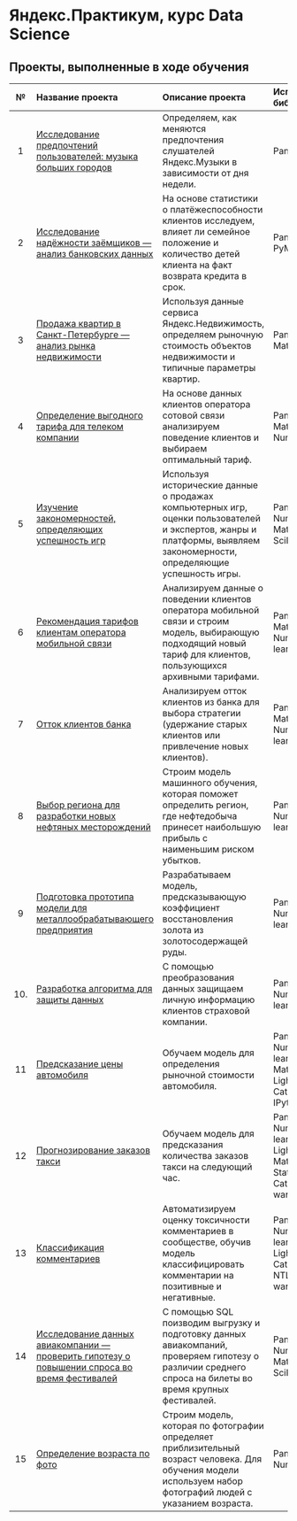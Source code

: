 # Яндекс.Практикум, курс Data Sсience

## Проекты, выполненные в ходе обучения



| **№** | **Название проекта** | **Описание проекта** | **Используемые библиотеки** |
| :-: | :- | :- | :- |
| 1 |[Исследование предпочтений пользователей: музыка больших городов]()| Определяем, как меняются предпочтения слушателей Яндекс.Музыки в зависимости от дня недели. | Pandas|
| 2 |[Исследование надёжности заёмщиков — анализ банковских данных](https://github.com/ket3er/praktikum/tree/master/%D0%9F%D1%80.01%20%D0%9F%D1%80%D0%B5%D0%B4%D0%BE%D0%B1%D1%80%D0%B0%D0%B1%D0%BE%D1%82%D0%BA%D0%B0%20%D0%B4%D0%B0%D0%BD%D0%BD%D1%8B%D1%85)| На основе статистики о платёжеспособности клиентов исследуем, влияет ли семейное положение и количество детей клиента на факт возврата кредита в срок. | Pandas, PyMystem3 |
| 3 |[Продажа квартир в Санкт-Петербурге — анализ рынка недвижимости](https://github.com/ket3er/praktikum/tree/master/%D0%9F%D1%80.02%20%D0%98%D1%81%D1%81%D0%BB%D0%B5%D0%B4%D0%BE%D0%B2%D0%B0%D1%82%D0%B5%D0%BB%D1%8C%D1%81%D0%BA%D0%B8%D0%B9%20%D0%B0%D0%BD%D0%B0%D0%BB%D0%B8%D0%B7%20%D0%B4%D0%B0%D0%BD%D0%BD%D1%8B%D1%85)| Используя данные сервиса Яндекс.Недвижимость, определяем рыночную стоимость объектов недвижимости и типичные параметры квартир. | Pandas, Matplotlib |
| 4 |[Определение выгодного тарифа для телеком компании](https://github.com/ket3er/praktikum/tree/master/%D0%9F%D1%80.03%20%D0%A1%D1%82%D0%B0%D1%82%D0%B8%D1%81%D1%82%D0%B8%D1%87%D0%B5%D1%81%D0%BA%D0%B8%D0%B9%20%D0%B0%D0%BD%D0%B0%D0%BB%D0%B8%D0%B7%20%D0%B4%D0%B0%D0%BD%D0%BD%D1%8B%D1%85)| На основе данных клиентов оператора сотовой связи анализируем поведение клиентов и выбираем оптимальный тариф. | Pandas, Matplotlib, NumPy, SciPy |
| 5 |[Изучение закономерностей, определяющих успешность игр](https://github.com/ket3er/praktikum/tree/master/%D0%9F%D1%80.04%20%D0%A1%D0%B1%D0%BE%D1%80%D0%BD%D1%8B%D0%B9%20%D0%BF%D1%80%D0%BE%D0%B5%D0%BA%D1%82%201)| Используя исторические данные о продажах компьютерных игр, оценки пользователей и экспертов, жанры и платформы, выявляем закономерности, определяющие успешность игры. | Pandas, NumPy, Matplotlib, SciPy |
| 6 |[Рекомендация тарифов клиентам оператора мобильной связи](https://github.com/ket3er/praktikum/tree/master/%D0%9F%D1%80.05%20%D0%92%D0%B2%D0%B5%D0%B4%D0%B5%D0%BD%D0%B8%D0%B5%20%D0%B2%20%D0%BC%D0%B0%D1%88%D0%B8%D0%BD%D0%BD%D0%BE%D0%B5%20%D0%BE%D0%B1%D1%83%D1%87%D0%B5%D0%BD%D0%B8%D0%B5)| Анализируем данные о поведении клиентов оператора мобильной связи и строим модель, выбирающую подходящий новый тариф для клиентов, пользующихся архивными тарифами. | Pandas, Matplotlib, NumPy, Scikit-learn, Joblib|
| 7 |[Отток клиентов банка](https://github.com/ket3er/praktikum/tree/master/%D0%9F%D1%80.06%20%D0%9E%D0%B1%D1%83%D1%87%D0%B5%D0%BD%D0%B8%D0%B5%20%D1%81%20%D1%83%D1%87%D0%B8%D1%82%D0%B5%D0%BB%D0%B5%D0%BC)| Анализируем отток клиентов из банка для выбора стратегии (удержание старых клиентов или привлечение новых клиентов). | Pandas, Matplotlib, NumPy, Scikit-learn |
| 8 |[Выбор региона для разработки новых нефтяных месторождений](https://github.com/ket3er/praktikum/tree/master/%D0%9F%D1%80.07%20%D0%9C%D0%B0%D1%88%D0%B8%D0%BD%D0%BD%D0%BE%D0%B5%20%D0%BE%D0%B1%D1%83%D1%87%D0%B5%D0%BD%D0%B8%D0%B5%20%D0%B2%20%D0%B1%D0%B8%D0%B7%D0%BD%D0%B5%D1%81%D0%B5)| Строим модель машинного обучения, которая поможет определить регион, где нефтедобыча принесет наибольшую прибыль с наименьшим риском убытков. | Pandas, NumPy, Scikit-learn |
| 9 |[Подготовка прототипа модели для металлообрабатывающего предприятия](https://github.com/ket3er/praktikum/tree/master/%D0%9F%D1%80.08%20%D0%A1%D0%B1%D0%BE%D1%80%D0%BD%D1%8B%D0%B9%20%D0%BF%D1%80%D0%BE%D0%B5%D0%BA%D1%82%202)| Разрабатываем модель, предсказывающую коэффициент восстановления золота из золотосодержащей руды. | Pandas, NumPy, Scikit-learn, Matplotlib |
| 10. |[Разработка алгоритма для защиты данных](https://github.com/ket3er/praktikum/tree/master/%D0%9F%D1%80.09%20%D0%9B%D0%B8%D0%BD%D0%B5%D0%B9%D0%BD%D0%B0%D1%8F%20%D0%B0%D0%BB%D0%B3%D0%B5%D0%B1%D1%80%D0%B0)| С помощью преобразования данных защищаем личную информацию клиентов страховой компании. | Pandas, NumPy, Scikit-learn |
| 11 |[Предсказание цены автомобиля](https://github.com/ket3er/praktikum/tree/master/%D0%9F%D1%80.10%20%D0%A7%D0%B8%D1%81%D0%BB%D0%B5%D0%BD%D0%BD%D1%8B%D0%B5%20%D0%BC%D0%B5%D1%82%D0%BE%D0%B4%D1%8B)| Обучаем модель для определения рыночной стоимости автомобиля. | Pandas, NumPy, Scikit-learn, Matplotlib, LightGBM, CatBoost, IPython |
| 12 |[Прогнозирование заказов такси](https://github.com/ket3er/praktikum/tree/master/%D0%9F%D1%80.11%20%D0%92%D1%80%D0%B5%D0%BC%D0%B5%D0%BD%D0%BD%D1%8B%D0%B5%20%D1%80%D1%8F%D0%B4%D1%8B)| Обучаем модель для предсказания количества заказов такси на следующий час. | Pandas, NumPy, Scikit-learn, LightGBM, Matplotlib, StatsModels, CatBoost, warnings |
| 13 |[Классификация комментариев](https://github.com/ket3er/praktikum/tree/master/%D0%9F%D1%80.12%20%D0%9C%D0%B0%D1%88%D0%B8%D0%BD%D0%BD%D0%BE%D0%B5%20%D0%BE%D0%B1%D1%83%D1%87%D0%B5%D0%BD%D0%B8%D0%B5%20%D0%B4%D0%BB%D1%8F%20%D1%82%D0%B5%D0%BA%D1%81%D1%82%D0%BE%D0%B2)| Автоматизируем оценку токсичности комментариев в сообществе, обучив модель классифицировать комментарии на позитивные и негативные. | Pandas, NumPy, Scikit-learn, NLTK, LightGBM, CatBoost, NTLK, re, tqdm, warnings |
| 14 |[Исследование данных авиакомпании — проверить гипотезу о повышении спроса во время фестивалей](https://github.com/ket3er/praktikum/tree/master/%D0%9F%D1%80.13%20%D0%98%D0%B7%D0%B2%D0%BB%D0%B5%D1%87%D0%B5%D0%BD%D0%B8%D0%B5%20%D0%B4%D0%B0%D0%BD%D0%BD%D1%8B%D1%85)| С помощью SQL поизводим выгрузку и подготовку данных авиакомпаний, проверяем гипотезу о различии среднего спроса на билеты во время крупных фестивалей. | Pandas, NumPy,  Matplotlib, SciPy |
| 15 |[Определение возраста по фото](https://github.com/ket3er/praktikum/tree/master/%D0%9F%D1%80.14%20%D0%9A%D0%BE%D0%BC%D0%BF%D1%8C%D1%8E%D1%82%D0%B5%D1%80%D0%BD%D0%BE%D0%B5%20%D0%B7%D1%80%D0%B5%D0%BD%D0%B8%D0%B5)| Строим модель, которая по фотографии определяет приблизительный возраст человека. Для обучения модели используем набор фотографий людей с указанием возраста. | Pandas, NumPy, Keras |
